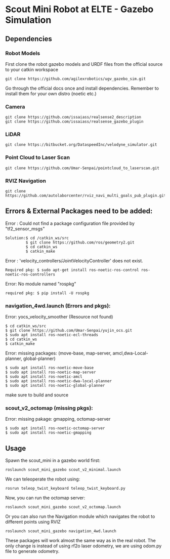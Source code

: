 # Scout Mini Robot at ELTE - Gazebo Simulation 

## Dependencies

### Robot Models
First clone the robot gazebo models and URDF files from the official source to your catkin workspace
```
git clone https://github.com/agilexrobotics/ugv_gazebo_sim.git
```

Go through the official docs once and install dependencies. Remember to install them for your own distro (noetic etc.) 


### Camera
```
git clone https://github.com/issaiass/realsense2_description
git clone https://github.com/issaiass/realsense_gazebo_plugin
```

### LiDAR
```
git clone https://bitbucket.org/DataspeedInc/velodyne_simulator.git
```

### Point Cloud to Laser Scan
```
git clone https://github.com/Umar-Senpai/pointcloud_to_laserscan.git
```

### RVIZ Navigation
```
git clone https://github.com/autolaborcenter/rviz_navi_multi_goals_pub_plugin.git
```
## Errors & External Packages need to be added:

Error : Could not find a package configuration file provided by "tf2_sensor_msgs"
```
Solution:$ cd /catkin_ws/src 
         $ git clone https://github.com/ros/geometry2.git
         $ cd catkin_ws 
         $ catkin_make 
```
Error : 'velocity_controllers/JointVelocityController' does not exist. 
``` 
Required pkg: $ sudo apt-get install ros-noetic-ros-control ros-noetic-ros-controllers
```
Error: No module named "rospkg"
```
required pkg: $ pip install -U rospkg

```
### navigation_4wd.launch (Errors and pkgs): 

Error: yocs_velocity_smoother (Resource not found) 
```
$ cd catkin_ws/src
$ git clone https://github.com/Umar-Senpai/yujin_ocs.git
$ sudo apt install ros-noetic-ecl-threads
$ cd catkin_ws 
$ catkin_make
```
Error: missing packages: (move-base, map-server, amcl,dwa-Local-planner, global-planner)
```
$ sudo apt install ros-noetic-move-base
$ sudo apt install ros-noetic-map-server
$ sudo apt install ros-noetic-amcl
$ sudo apt install ros-noetic-dwa-local-planner
$ sudo apt install ros-noetic-global-planner
```
make sure to build and source 

### scout_v2_octomap (missing pkgs):
Error: missing pakage: gmapping, octomap-server
```
$ sudo apt install ros-noetic-octomap-server
$ sudo apt install ros-noetic-gmapping
```

## Usage
Spawn the scout_mini in a gazebo world first:
```
roslaunch scout_mini_gazebo scout_v2_minimal.launch
```

We can teleoperate the robot using:
```
rosrun teleop_twist_keyboard teleop_twist_keyboard.py
```

Now, you can run the octomap server:
```
roslaunch scout_mini_gazebo scout_v2_octomap.launch
```

Or you can also run the Navigation module which navigates the robot to different points using RVIZ
```
roslaunch scout_mini_gazebo navigation_4wd.launch
```

These packages will work almost the same way as in the real robot. The only change is instead of using rf2o laser odometry, we are using odom.py file to generate odometry.
